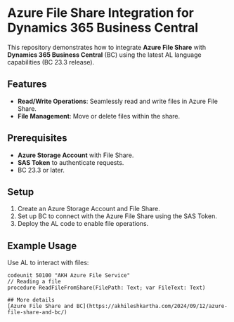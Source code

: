 # Azure File Share Integration for Dynamics 365 Business Central

This repository demonstrates how to integrate **Azure File Share** with **Dynamics 365 Business Central** (BC) using the latest AL language capabilities (BC 23.3 release). 

## Features
- **Read/Write Operations**: Seamlessly read and write files in Azure File Share.
- **File Management**: Move or delete files within the share.
  
## Prerequisites
- **Azure Storage Account** with File Share.
- **SAS Token** to authenticate requests.
- BC 23.3 or later.

## Setup
1. Create an Azure Storage Account and File Share.
2. Set up BC to connect with the Azure File Share using the SAS Token.
3. Deploy the AL code to enable file operations.

## Example Usage
Use AL to interact with files:
```al
codeunit 50100 "AKH Azure File Service"
// Reading a file
procedure ReadFileFromShare(FilePath: Text; var FileText: Text)

## More details
[Azure File Share and BC](https://akhileshkartha.com/2024/09/12/azure-file-share-and-bc/)